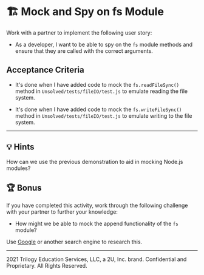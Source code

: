 # 🏗️ Mock and Spy on fs Module

Work with a partner to implement the following user story:

* As a developer, I want to be able to spy on the `fs` module methods and ensure that they are called with the correct arguments.

## Acceptance Criteria

* It's done when I have added code to mock the `fs.readFileSync()` method in `Unsolved/tests/fileIO/test.js` to emulate reading the file system.

* It's done when I have added code to mock the `fs.writeFileSync()` method in `Unsolved/tests/fileIO/test.js` to emulate writing to the file system.

---

## 💡 Hints

How can we use the previous demonstration to aid in mocking Node.js modules?

## 🏆 Bonus

If you have completed this activity, work through the following challenge with your partner to further your knowledge:

* How might we be able to mock the append functionality of the `fs` module?

Use [Google](https://www.google.com) or another search engine to research this.

---
2021 Trilogy Education Services, LLC, a 2U, Inc. brand. Confidential and Proprietary. All Rights Reserved.